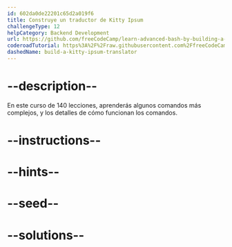 ```yaml
---
id: 602da0de22201c65d2a019f6
title: Construye un traductor de Kitty Ipsum
challengeType: 12
helpCategory: Backend Development
url: https://github.com/freeCodeCamp/learn-advanced-bash-by-building-a-kitty-ipsum-translator
coderoadTutorial: https%3A%2F%2Fraw.githubusercontent.com%2FfreeCodeCamp%2Flearn-advanced-bash-by-building-a-kitty-ipsum-translator%2Fmain%2Ftutorial.json
dashedName: build-a-kitty-ipsum-translator
---
```


# --description--

En este curso de 140 lecciones, aprenderás algunos comandos más complejos, y los detalles de cómo funcionan los comandos.

# --instructions--

# --hints--

# --seed--

# --solutions--

